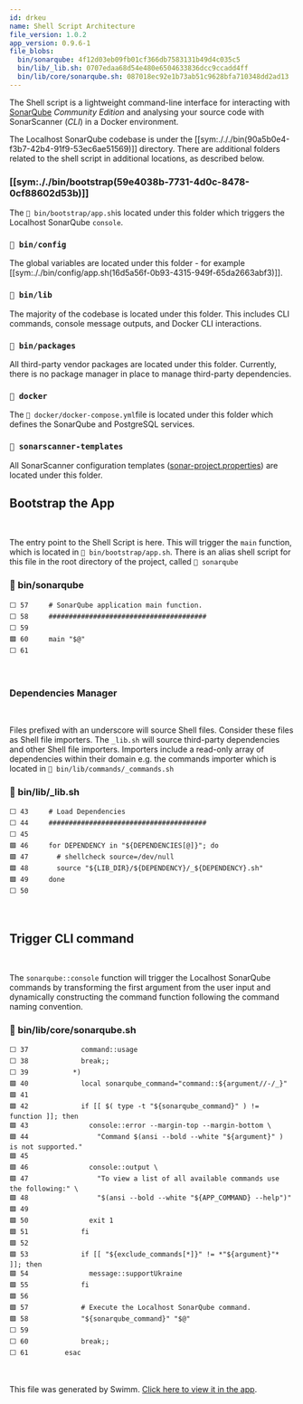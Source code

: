 ```yaml
---
id: drkeu
name: Shell Script Architecture
file_version: 1.0.2
app_version: 0.9.6-1
file_blobs:
  bin/sonarqube: 4f12d03eb09fb01cf366db7583131b49d4c035c5
  bin/lib/_lib.sh: 0707edaa68d54e480e6504633836dcc9ccadd4ff
  bin/lib/core/sonarqube.sh: 087018ec92e1b73ab51c9628bfa710348dd2ad13
---
```


The Shell script is a lightweight command-line interface for interacting with [SonarQube](https://www.sonarqube.org/) _Community Edition_ and analysing your source code with SonarScanner (_CLI_) in a Docker environment.

The Localhost SonarQube codebase is under the [[sym:./././bin(90a5b0e4-f3b7-42b4-91f9-53ec6ae51569)]] directory. There are additional folders related to the shell script in additional locations, as described below.

### [[sym:././bin/bootstrap(59e4038b-7731-4d0c-8478-0cf88602d53b)]]

The `📄 bin/bootstrap/app.sh`is located under this folder which triggers the Localhost SonarQube `console`.

### `📄 bin/config`

The global variables are located under this folder - for example [[sym:././bin/config/app.sh(16d5a56f-0b93-4315-949f-65da2663abf3)]].

### `📄 bin/lib`

The majority of the codebase is located under this folder. This includes CLI commands, console message outputs, and Docker CLI interactions.

### `📄 bin/packages`

All third-party vendor packages are located under this folder. Currently, there is no package manager in place to manage third-party dependencies.

### `📄 docker`

The `📄 docker/docker-compose.yml`file is located under this folder which defines the SonarQube and PostgreSQL services.

### `📄 sonarscanner-templates`

All SonarScanner configuration templates ([sonar-project.properties](http://sonar-project.properties)) are located under this folder.

## Bootstrap the App

<br/>

The entry point to the Shell Script is here. This will trigger the `main` function, which is located in `📄 bin/bootstrap/app.sh`. There is an alias shell script for this file in the root directory of the project, called `📄 sonarqube`
<!-- NOTE-swimm-snippet: the lines below link your snippet to Swimm -->
### 📄 bin/sonarqube
```
⬜ 57     # SonarQube application main function.
⬜ 58     #######################################
⬜ 59     
🟩 60     main "$@"
⬜ 61     
```

<br/>

### Dependencies Manager

<br/>

Files prefixed with an underscore will source Shell files. Consider these files as Shell file importers. The `_lib.sh` will source third-party dependencies and other Shell file importers. Importers include a read-only array of dependencies within their domain e.g. the commands importer which is located in `📄 bin/lib/commands/_commands.sh`
<!-- NOTE-swimm-snippet: the lines below link your snippet to Swimm -->
### 📄 bin/lib/_lib.sh
```shell
⬜ 43     # Load Dependencies
⬜ 44     #######################################
⬜ 45     
🟩 46     for DEPENDENCY in "${DEPENDENCIES[@]}"; do
🟩 47       # shellcheck source=/dev/null
🟩 48       source "${LIB_DIR}/${DEPENDENCY}/_${DEPENDENCY}.sh"
🟩 49     done
⬜ 50     
```

<br/>

## Trigger CLI command

<br/>

The `sonarqube::console` function will trigger the Localhost SonarQube commands by transforming the first argument from the user input and dynamically constructing the command function following the command naming convention.
<!-- NOTE-swimm-snippet: the lines below link your snippet to Swimm -->
### 📄 bin/lib/core/sonarqube.sh
```shell
⬜ 37             command::usage
⬜ 38             break;;
⬜ 39           *)
🟩 40             local sonarqube_command="command::${argument//-/_}"
🟩 41     
🟩 42             if [[ $( type -t "${sonarqube_command}" ) != function ]]; then
🟩 43               console::error --margin-top --margin-bottom \
🟩 44                 "Command $(ansi --bold --white "${argument}" ) is not supported."
🟩 45     
🟩 46               console::output \
🟩 47                 "To view a list of all available commands use the following:" \
🟩 48                 "$(ansi --bold --white "${APP_COMMAND} --help")"
🟩 49     
🟩 50               exit 1
🟩 51             fi
🟩 52     
🟩 53             if [[ "${exclude_commands[*]}" != *"${argument}"* ]]; then
🟩 54               message::supportUkraine
🟩 55             fi
🟩 56     
🟩 57             # Execute the Localhost SonarQube command.
🟩 58             "${sonarqube_command}" "$@"
⬜ 59     
⬜ 60             break;;
⬜ 61         esac
```

<br/>

This file was generated by Swimm. [Click here to view it in the app](https://app.swimm.io/repos/Z2l0aHViJTNBJTNBbG9jYWxob3N0LXNvbmFycXViZSUzQSUzQWx1aXNhdmVpcm8=/docs/drkeu).